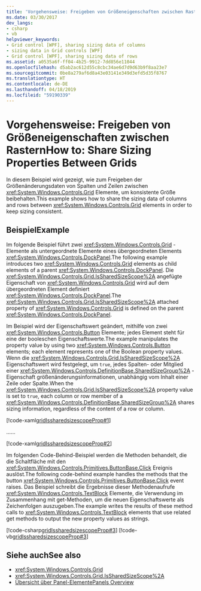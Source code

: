 ```yaml
---
title: 'Vorgehensweise: Freigeben von Größeneigenschaften zwischen Rastern'
ms.date: 03/30/2017
dev_langs:
- csharp
- vb
helpviewer_keywords:
- Grid control [WPF], sharing sizing data of columns
- sizing data in Grid controls [WPF]
- Grid control [WPF], sharing sizing data of rows
ms.assetid: a0535a6f-ff04-4b25-9912-7dd856e11044
ms.openlocfilehash: d5ab2ac612d55c8cbc34ae6d7d9d63b9f8aa23e7
ms.sourcegitcommit: 0be8a279af6d8a43e03141e349d3efd5d35f8767
ms.translationtype: HT
ms.contentlocale: de-DE
ms.lasthandoff: 04/18/2019
ms.locfileid: "59190339"
---
```

# <a name="how-to-share-sizing-properties-between-grids"></a><span data-ttu-id="6b5ed-102">Vorgehensweise: Freigeben von Größeneigenschaften zwischen Rastern</span><span class="sxs-lookup"><span data-stu-id="6b5ed-102">How to: Share Sizing Properties Between Grids</span></span>
<span data-ttu-id="6b5ed-103">In diesem Beispiel wird gezeigt, wie zum Freigeben der Größenänderungsdaten von Spalten und Zeilen zwischen <xref:System.Windows.Controls.Grid> Elemente, um konsistente Größe beibehalten.</span><span class="sxs-lookup"><span data-stu-id="6b5ed-103">This example shows how to share the sizing data of columns and rows between <xref:System.Windows.Controls.Grid> elements in order to keep sizing consistent.</span></span>  
  
## <a name="example"></a><span data-ttu-id="6b5ed-104">Beispiel</span><span class="sxs-lookup"><span data-stu-id="6b5ed-104">Example</span></span>  
 <span data-ttu-id="6b5ed-105">Im folgende Beispiel führt zwei <xref:System.Windows.Controls.Grid> -Elemente als untergeordnete Elemente eines übergeordneten Elements <xref:System.Windows.Controls.DockPanel>.</span><span class="sxs-lookup"><span data-stu-id="6b5ed-105">The following example introduces two <xref:System.Windows.Controls.Grid> elements as child elements of a parent <xref:System.Windows.Controls.DockPanel>.</span></span> <span data-ttu-id="6b5ed-106">Die <xref:System.Windows.Controls.Grid.IsSharedSizeScope%2A> angefügte Eigenschaft von <xref:System.Windows.Controls.Grid> wird auf dem übergeordneten Element definiert <xref:System.Windows.Controls.DockPanel>.</span><span class="sxs-lookup"><span data-stu-id="6b5ed-106">The <xref:System.Windows.Controls.Grid.IsSharedSizeScope%2A> attached property of <xref:System.Windows.Controls.Grid> is defined on the parent <xref:System.Windows.Controls.DockPanel>.</span></span>  
  
 <span data-ttu-id="6b5ed-107">Im Beispiel wird der Eigenschaftswert geändert, mithilfe von zwei <xref:System.Windows.Controls.Button> Elemente; jedes Element steht für eine der booleschen Eigenschaftswerte.</span><span class="sxs-lookup"><span data-stu-id="6b5ed-107">The example manipulates the property value by using two <xref:System.Windows.Controls.Button> elements; each element represents one of the Boolean property values.</span></span> <span data-ttu-id="6b5ed-108">Wenn die <xref:System.Windows.Controls.Grid.IsSharedSizeScope%2A> Eigenschaftswert wird festgelegt, um `true`, jedes Spalten- oder Mitglied einer <xref:System.Windows.Controls.DefinitionBase.SharedSizeGroup%2A> -Eigenschaft größenänderungsinformationen, unabhängig vom Inhalt einer Zeile oder Spalte.</span><span class="sxs-lookup"><span data-stu-id="6b5ed-108">When the <xref:System.Windows.Controls.Grid.IsSharedSizeScope%2A> property value is set to `true`, each column or row member of a <xref:System.Windows.Controls.DefinitionBase.SharedSizeGroup%2A> shares sizing information, regardless of the content of a row or column.</span></span>  
  
 [!code-xaml[gridIssharedsizescopeProp#1](~/samples/snippets/csharp/VS_Snippets_Wpf/gridIssharedsizescopeProp/CSharp/Window1.xaml#1)]  
  
 <span data-ttu-id="6b5ed-109">...</span><span class="sxs-lookup"><span data-stu-id="6b5ed-109">...</span></span>  
  
 [!code-xaml[gridIssharedsizescopeProp#2](~/samples/snippets/csharp/VS_Snippets_Wpf/gridIssharedsizescopeProp/CSharp/Window1.xaml#2)]  
  
 <span data-ttu-id="6b5ed-110">Im folgenden Code-Behind-Beispiel werden die Methoden behandelt, die die Schaltfläche mit den <xref:System.Windows.Controls.Primitives.ButtonBase.Click> Ereignis auslöst.</span><span class="sxs-lookup"><span data-stu-id="6b5ed-110">The following code-behind example handles the methods that the button <xref:System.Windows.Controls.Primitives.ButtonBase.Click> event raises.</span></span> <span data-ttu-id="6b5ed-111">Das Beispiel schreibt die Ergebnisse dieser Methodenaufrufe <xref:System.Windows.Controls.TextBlock> Elemente, die Verwendung im Zusammenhang mit get-Methoden, um die neuen Eigenschaftswerte als Zeichenfolgen auszugeben.</span><span class="sxs-lookup"><span data-stu-id="6b5ed-111">The example writes the results of these method calls to <xref:System.Windows.Controls.TextBlock> elements that use related get methods to output the new property values as strings.</span></span>  
  
 [!code-csharp[gridIssharedsizescopeProp#3](~/samples/snippets/csharp/VS_Snippets_Wpf/gridIssharedsizescopeProp/CSharp/Window1.xaml.cs#3)]
 [!code-vb[gridIssharedsizescopeProp#3](~/samples/snippets/visualbasic/VS_Snippets_Wpf/gridIssharedsizescopeProp/VisualBasic/Window1.xaml.vb#3)]  
  
## <a name="see-also"></a><span data-ttu-id="6b5ed-112">Siehe auch</span><span class="sxs-lookup"><span data-stu-id="6b5ed-112">See also</span></span>

- <xref:System.Windows.Controls.Grid>
- <xref:System.Windows.Controls.Grid.IsSharedSizeScope%2A>
- [<span data-ttu-id="6b5ed-113">Übersicht über Panel-Elemente</span><span class="sxs-lookup"><span data-stu-id="6b5ed-113">Panels Overview</span></span>](panels-overview.md)
